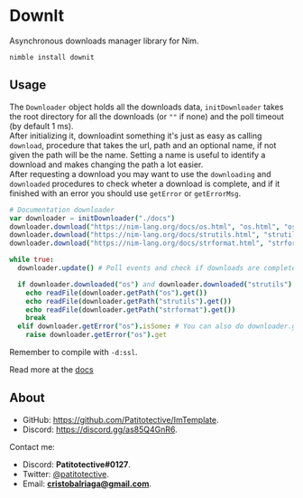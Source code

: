 # DownIt
Asynchronous downloads manager library for Nim.

```
nimble install downit
```

## Usage
The `Downloader` object holds all the downloads data, `initDownloader` takes the root directory for all the downloads (or `""` if none) and the poll timeout (by default 1 ms).  
After initializing it, downloadint something it's just as easy as calling `download`, procedure that takes the url, path and an optional name, if not given the path will be the name. Setting a name is useful to identify a download and makes changing the path a lot easier.  
After requesting a download you may want to use the `downloading` and `downloaded` procedures to check wheter a download is complete, and if it finished with an error you should use `getError` or `getErrorMsg`.  
```nim
# Documentation downloader
var downloader = initDownloader("./docs")
downloader.download("https://nim-lang.org/docs/os.html", "os.html", "os")
downloader.download("https://nim-lang.org/docs/strutils.html", "strutils.html", "strutils")
downloader.download("https://nim-lang.org/docs/strformat.html", "strformat.html", "strformat")

while true:
  downloader.update() # Poll events and check if downloads are complete

  if downloader.downloaded("os") and downloader.downloaded("strutils") and downloader.downloaded("strformat"):
    echo readFile(downloader.getPath("os").get())
    echo readFile(downloader.getPath("strutils").get())
    echo readFile(downloader.getPath("strformat").get())
    break
  elif downloader.getError("os").isSome: # You can also do downloader.getState("os").get() == DownloadError
    raise downloader.getError("os").get
```
Remember to compile with `-d:ssl`.

Read more at the [docs](https://patitotective.github.io/downit)

## About
- GitHub: https://github.com/Patitotective/ImTemplate.
- Discord: https://discord.gg/as85Q4GnR6.

Contact me:
- Discord: **Patitotective#0127**.
- Twitter: [@patitotective](https://twitter.com/patitotective).
- Email: **cristobalriaga@gmail.com**.
